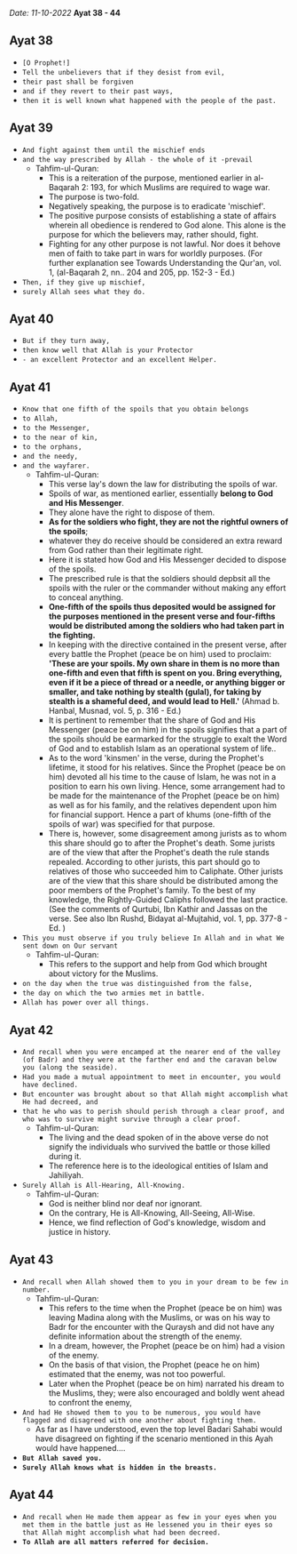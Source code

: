 *Date: 11-10-2022*
**Ayat 38 - 44**

## Ayat 38

- `[O Prophet!]`
- `Tell the unbelievers that if they desist from evil,`
- `their past shall be forgiven`
- `and if they revert to their past ways,`
- `then it is well known what happened with the people of the past.`

## Ayat 39

- `And fight against them until the mischief ends`
- `and the way prescribed by Allah - the whole of it -prevail`
  - Tahfim-ul-Quran:
    - This is a reiteration of the purpose, mentioned earlier in al-Baqarah 2: 193, for which Muslims are required to wage war.
    - The purpose is two-fold.
    - Negatively speaking, the purpose is to eradicate 'mischief'.
    - The positive purpose consists of establishing a state of affairs wherein all obedience is rendered to God alone. This alone is the purpose for which the believers may, rather should, fight.
    - Fighting for any other purpose is not lawful. Nor does it behove men of faith to take part in wars for worldly purposes. (For further explanation see Towards Understanding the Qur'an, vol. 1, (al-Baqarah 2, nn.. 204 and 205, pp. 152-3 - Ed.)
- `Then, if they give up mischief,`
- `surely Allah sees what they do.`

## Ayat 40

- `But if they turn away,`
- `then know well that Allah is your Protector`
- `- an excellent Protector and an excellent Helper.`

## Ayat 41

- `Know that one fifth of the spoils that you obtain belongs`
- `to Allah,`
- `to the Messenger,`
- `to the near of kin,`
- `to the orphans,`
- `and the needy,`
- `and the wayfarer.`
  - Tahfim-ul-Quran:
    - This verse lay's down the law for distributing the spoils of war.
    - Spoils of war, as mentioned earlier, essentially **belong to God and His Messenger**. 
    - They alone have the right to dispose of them.
    - **As for the soldiers who fight, they are not the rightful owners of the spoils**; 
    - whatever they do receive should be considered an extra reward from God rather than their legitimate right.
    - Here it is stated how God and His Messenger decided to dispose of the spoils.
    - The prescribed rule is that the soldiers should depbsit all the spoils with the ruler or the commander without making any effort to conceal anything.
    - **One-fifth of the spoils thus deposited would be assigned for the purposes mentioned in the present verse and four-fifths would be distributed among the soldiers who had taken part in the fighting.**
    - In keeping with the directive contained in the present verse, after every battle the Prophet (peace be on him) used to proclaim: **'These are your spoils. My own share in them is no more than one-fifth and even that fifth is spent on you. Bring everything, even if it be a piece of thread or a needle, or anything bigger or smaller, and take nothing by stealth (gulal), for taking by stealth is a shameful deed, and would lead to Hell.'** (Ahmad b. Hanbal, Musnad, vol. 5, p. 316 - Ed.)
    - It is pertinent to remember that the share of God and His Messenger (peace be on him) in the spoils signifies that a part of the spoils should be earmarked for the struggle to exalt the Word of God and to establish Islam as an operational system of life..
    - As to the word 'kinsmen' in the verse, during the Prophet's lifetime, it stood for his relatives. Since the Prophet (peace be on him) devoted all his time to the cause of Islam, he was not in a position to earn his own living. Hence, some arrangement had to be made for the maintenance of the Prophet (peace be on him) as well as for his family, and the relatives dependent upon him for financial support. Hence a part of khums (one-fifth of the spoils of war) was specified for that purpose.
    - There is, however, some disagreement among jurists as to whom this share should go to after the Prophet's death. Some jurists are of the view that after the Prophet's death the rule stands repealed. According to other jurists, this part should go to relatives of those who succeeded him to Caliphate. Other jurists are of the view that this share should be distributed among the poor members of the Prophet's family. To the best of my knowledge, the Rightly-Guided Caliphs followed the last practice. (See the comments of Qurtubi, Ibn Kathir and Jassas on the verse. See also Ibn Rushd, Bidayat al-Mujtahid, vol. 1, pp. 377-8 - Ed. )
- `This you must observe if you truly believe In Allah and in what We sent down on Our servant`
  - Tahfim-ul-Quran:
    - This refers to the support and help from God which brought about victory for the Muslims.
- `on the day when the true was distinguished from the false,`
- `the day on which the two armies met in battle.`
- `Allah has power over all things.`


## Ayat 42

- `And recall when you were encamped at the nearer end of the valley (of Badr) and they were at the farther end and the caravan below you (along the seaside).`
- `Had you made a mutual appointment to meet in encounter, you would have declined.`
- `But encounter was brought about so that Allah might accomplish what He had decreed, and`
- `that he who was to perish should perish through a clear proof, and who was to survive might survive through a clear proof.`
  - Tahfim-ul-Quran:
    - The living and the dead spoken of in the above verse do not signify the individuals who survived the battle or those killed during it.
    - The reference here is to the ideological entities of Islam and Jahiliyah.
- `Surely Allah is All-Hearing, All-Knowing.`
  - Tahfim-ul-Quran:
    - God is neither blind nor deaf nor ignorant.
    - On the contrary, He is All-Knowing, All-Seeing, All-Wise.
    - Hence, we find reflection of God's knowledge, wisdom and justice in history.

## Ayat 43

- `And recall when Allah showed them to you in your dream to be few in number.`
  - Tahfim-ul-Quran:
    - This refers to the time when the Prophet (peace be on him) was leaving Madina along with the Muslims, or was on his way to Badr for the encounter with the Quraysh and did not have any definite information about the strength of the enemy.
    - In a dream, however, the Prophet (peace be on him) had a vision of the enemy.
    - On the basis of that vision, the Prophet (peace he on him) estimated that the enemy, was not too powerful.
    - Later when the Prophet (peace be on him) narrated his dream to the Muslims, they; were also encouraged and boldly went ahead to confront the enemy,
- `And had He showed them to you to be numerous, you would have flagged and disagreed with one another about fighting them.`
  - As far as I have understood, even the top level Badari Sahabi would have disagreed on fighting if the scenario mentioned in this Ayah would have happened....
- **`But Allah saved you.`**
- **`Surely Allah knows what is hidden in the breasts.`**

## Ayat 44

- `And recall when He made them appear as few in your eyes when you met them in the battle just as He lessened you in their eyes so that Allah might accomplish what had been decreed.`
- **`To Allah are all matters referred for decision.`**